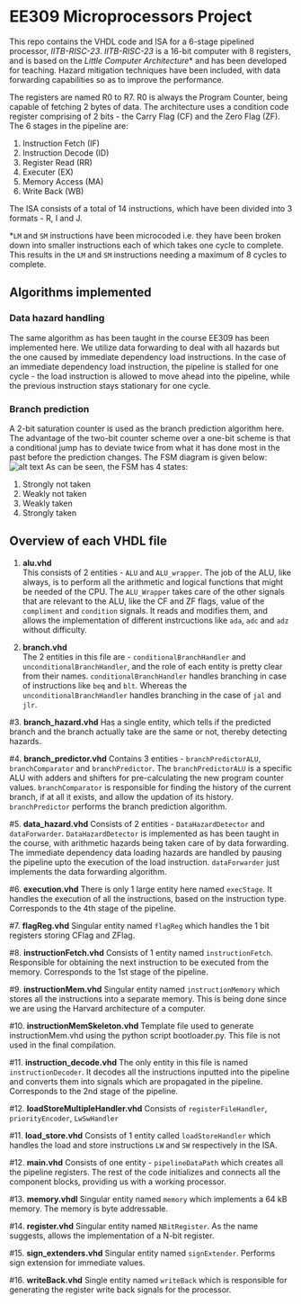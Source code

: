 # EE309 Microprocessors Project
This repo contains the VHDL code and ISA for a 6-stage pipelined processor, *IITB-RISC-23*. *IITB-RISC-23* is a 16-bit computer with 8 registers, and is based on the *Little Computer Architecture** and has been developed for teaching. Hazard mitigation techniques have been included, with data forwarding capabilities so as to improve the performance.

The registers are named R0 to R7. R0 is always the Program Counter, being capable of fetching 2 bytes of data. The architecture uses a condition code register comprising of 2 bits - the Carry Flag (CF) and the Zero Flag (ZF). The 6 stages in the pipeline are:
1. Instruction Fetch (IF)
2. Instruction Decode (ID)
3. Register Read (RR)
4. Executer (EX)
5. Memory Access (MA)
6. Write Back (WB)

The ISA consists of a total of 14 instructions, which have been divided into 3 formats - R, I and J.

*`LM` and `SM` instructions have been microcoded i.e. they have been broken down into smaller instructions each of which takes one cycle to complete. This results in the `LM` and `SM` instructions needing a maximum of 8 cycles to complete.

## Algorithms implemented

### Data hazard handling
The same algorithm as has been taught in the course EE309 has been implemented here. We utilize data forwarding to deal with all hazards but the one caused by immediate dependency load instructions. In the case of an immediate dependency load instruction, the pipeline is stalled for one cycle - the load instruction is allowed to move ahead into the pipeline, while the previous instruction stays stationary for one cycle. 

### Branch prediction
A 2-bit saturation counter is used as the branch prediction algorithm here. The advantage of the two-bit counter scheme over a one-bit scheme is that a conditional jump has to deviate twice from what it has done most in the past before the prediction changes.
The FSM diagram is given below:
![alt text](https://upload.wikimedia.org/wikipedia/commons/c/c8/Branch_prediction_2bit_saturating_counter-dia.svg)
As can be seen, the FSM has 4 states:
  1. Strongly not taken
  2. Weakly not taken
  3. Weakly taken
  4. Strongly taken

## Overview of each VHDL file

1. **alu.vhd**  
This consists of 2 entities - `ALU` and `ALU_wrapper`. The job of the ALU, like always, is to perform all the arithmetic and logical functions that might be needed of the CPU. The `ALU_Wrapper` takes care of the other signals that are relevant to the ALU, like the CF and ZF flags, value of the `compliment` and `condition` signals. It reads and modifies them, and allows the implementation of different instrcuctions like `ada`, `adc` and `adz` without difficulty.

2. **branch.vhd**  
The 2 entities in this file are - `conditionalBranchHandler` and `unconditionalBranchHandler`, and the role of each entity is pretty clear from their names. `conditionalBranchHandler` handles branching in case of instructions like  `beq` and `blt`. Whereas the `unconditionalBranchHandler` handles branching in the case of `jal` and `jlr`.

#3. **branch_hazard.vhd**
Has a single entity, which tells if the predicted branch and the branch actually take are the same or not, thereby detecting hazards.

#4. **branch_predictor.vhd**
Contains 3 entities - `branchPredictorALU`, `branchComparator` and `branchPredictor`. The `branchPredictorALU` is a specific ALU with adders and shifters for pre-calculating the new program counter values. `branchComparator` is responsible for finding the history of the current branch, if at all it exists, and allow the updation of its history. `branchPredictor` performs the branch prediction algorithm.

#5. **data_hazard.vhd**
Consists of 2 entities - `DataHazardDetector` and `dataForwarder`. `DataHazardDetector` is implemented as has been taught in the course, with arithmetic hazards being taken care of by data forwarding. The immediate dependency data loading hazards are handled by pausing the pipeline upto the execution of the load instruction. `dataForwarder` just implements the data forwarding algorithm. 

#6. **execution.vhd**
There is only 1 large entity here named `execStage`. It handles the execution of all the instructions, based on the instruction type. Corresponds to the 4th stage of the pipeline.

#7. **flagReg.vhd**
Singular entity named `flagReg` which handles the 1 bit registers storing CFlag and ZFlag.

#8. **instructionFetch.vhd**
Consists of 1 entity named `instructionFetch`. Responsible for obtaining the next instruction to be executed from the memory. Corresponds to the 1st stage of the pipeline.

#9. **instructionMem.vhd**
Singular entity named `instructionMemory` which stores all the instructions into a separate memory. This is being done since we are using the Harvard architecture of a computer.

#10. **instructionMemSkeleton.vhd**
Template file used to generate instructionMem.vhd using the python script bootloader.py. This file is not used in the final compilation.

#11. **instruction_decode.vhd**
The only entity in this file is named `instructionDecoder`. It decodes all the instructions inputted into the pipeline and converts them into signals which are propagated in the pipeline. Corresponds to the 2nd stage of the pipeline.

#12. **loadStoreMultipleHandler.vhd**
Consists of `registerFileHandler`, `priorityEncoder`, `LwSwHandler`

#11. **load_store.vhd**
Consists of 1 entity called `loadStoreHandler` which handles the load and store instructions `LW` and `SW` respectively in the ISA.

#12. **main.vhd**
Consists of one entity - `pipelineDataPath` which creates all the pipeline registers. The rest of the code initializes and connects all the component blocks, providing us with a working processor. 

#13. **memory.vhdl**
Singular entity named `memory` which implements a 64 kB memory. The memory is byte addressable.

#14. **register.vhd**
Singular entity named `NBitRegister`. As the name suggests, allows the implementation of a N-bit register. 

#15. **sign_extenders.vhd**
Singular entity named `signExtender`. Performs sign extension for immediate values.

#16. **writeBack.vhd**
Single entity named `writeBack` which is responsible for generating the register write back signals for the processor. 
